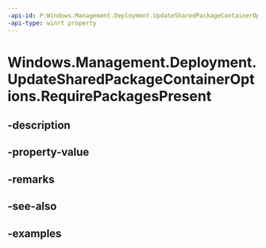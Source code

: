 ```yaml
---
-api-id: P:Windows.Management.Deployment.UpdateSharedPackageContainerOptions.RequirePackagesPresent
-api-type: winrt property
---
```


# Windows.Management.Deployment.UpdateSharedPackageContainerOptions.RequirePackagesPresent

<!--
public bool RequirePackagesPresent { get; set; }
-->


## -description

## -property-value

## -remarks

## -see-also

## -examples


